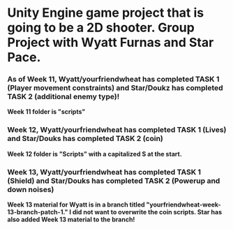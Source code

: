  <h1> Unity Engine game project that is going to be a 2D shooter. Group Project with Wyatt Furnas and Star Pace.</h1>

<h3>As of Week 11, Wyatt/yourfriendwheat has completed TASK 1 (Player movement constraints) and Star/Doukz has completed TASK 2 (additional enemy type)!</h3>

<b>Week 11 folder is "scripts"</b>

<h3>Week 12, Wyatt/yourfriendwheat has completed TASK 1 (Lives) and Star/Douks has completed TASK 2 (coin)</h3>

<b>Week 12 folder is "Scripts" with a capitalized S at the start.</b>

<h3>Week 13, Wyatt/yourfriendwheat has completed TASK 1 (Shield) and Star/Douks has completed TASK 2 (Powerup and down noises)</h3>

<b>Week 13 material for Wyatt is in a branch titled "yourfriendwheat-week-13-branch-patch-1." I did not want to overwrite the coin scripts. Star has also added Week 13 material to the branch!</b>
